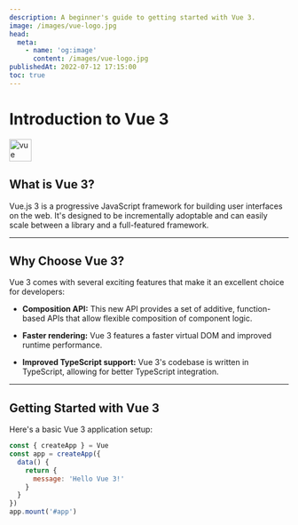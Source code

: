 ```yaml
---
description: A beginner's guide to getting started with Vue 3.
image: /images/vue-logo.jpg
head:
  meta:
    - name: 'og:image'
      content: /images/vue-logo.jpg
publishedAt: 2022-07-12 17:15:00
toc: true
---
```

# Introduction to Vue 3

<!-- ![Vue 3 Introduction](/images/vue-logo.jpg) -->
<!-- ![Vue 3 Introduction](https://cdn.jsdelivr.net/gh/devicons/devicon@latest/icons/vuejs/vuejs-original.svg) -->

<img src='https://cdn.jsdelivr.net/gh/devicons/devicon@latest/icons/vuejs/vuejs-original.svg' height="40" alt="vue logo">

## What is Vue 3?

Vue.js 3 is a progressive JavaScript framework for building user interfaces on the web. It's designed to be incrementally adoptable and can easily scale between a library and a full-featured framework.

---

## Why Choose Vue 3?

Vue 3 comes with several exciting features that make it an excellent choice for developers:

* **Composition API:** This new API provides a set of additive, function-based APIs that allow flexible composition of component logic.
  
* **Faster rendering:** Vue 3 features a faster virtual DOM and improved runtime performance.

* **Improved TypeScript support:** Vue 3's codebase is written in TypeScript, allowing for better TypeScript integration.

---

## Getting Started with Vue 3

Here's a basic Vue 3 application setup:

```javascript
const { createApp } = Vue
const app = createApp({
  data() {
    return {
      message: 'Hello Vue 3!'
    }
  }
})
app.mount('#app')
```